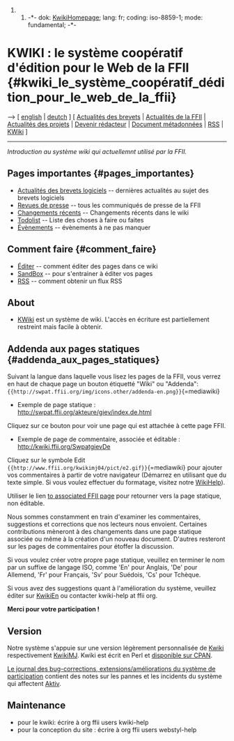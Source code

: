 1.  1.  -\*- dok: [KwikiHomepage](KwikiHomepage "wikilink"); lang: fr;
        coding: iso-8859-1; mode: fundamental; -\*-

# KWIKI : le système coopératif d\'édition pour le Web de la FFII {#kwiki_le_système_coopératif_dédition_pour_le_web_de_la_ffii}

\--\> \[ [ english](HomePage "wikilink") \| [
deutch](HomePageDe "wikilink") \] \[ [ Actualités des
brevets](SwpatcninoFr "wikilink") \| [ Actualités de la
FFII](FfiinewsEn "wikilink") \| [ Actualités des
projets](FfiiprojNewsEn "wikilink") \| [ Devenir
rédacteur](KwikiEditfR "wikilink") \| [ Document
métadonnées](DokDataEn "wikilink") \| [ RSS](FfiiRssEn "wikilink") \| [
KWiki](KwikiEn "wikilink") \]

------------------------------------------------------------------------

*Introduction au système wiki qui actuellemnt utilisé par la FFII.*

## Pages importantes {#pages_importantes}

-   [ Actualités des brevets logiciels](SwpatcninoEn "wikilink") \--
    dernières actualités au sujet des brevets logiciels
-   [Revues de presse](http://lists.ffii.org/pipermail/news/ "wikilink")
    \-- tous les communiqués de presse de la FFII
-   [Changements
    récents](http://wiki.ffii.org/index.cgi?action=plugin&plugin_name=Changes "wikilink")
    \-- Changements récents dans le wiki
-   [ Todolist](TodoListEn "wikilink") \-- Liste des choses à faire ou
    faites
-   [ Évènements](SwpatpenmiEn "wikilink") \-- évènements à ne pas
    manquer

## Comment faire {#comment_faire}

-   [ Éditer](KwikiEditFr "wikilink") \-- comment éditer des pages dans
    ce wiki
-   [SandBox](SandBox "wikilink") \-- pour s\'entrainer à éditer vos
    pages
-   [ RSS](FfiiRssEn "wikilink") \-- comment obtenir un flux RSS

## About

-   [ KWiki](KwikiEn "wikilink") est un système de wiki. L\'accès en
    écriture est partiellement restreint mais facile à obtenir.

## Addenda aux pages statiques {#addenda_aux_pages_statiques}

Suivant la langue dans laquelle vous lisez les pages de la FFII, vous
verrez en haut de chaque page un bouton étiquetté \"Wiki\" ou
\"Addenda\":
`{{http://swpat.ffii.org/img/icons.other/addenda-en.png}}`{=mediawiki}

-   Exemple de page statique :
    <http://swpat.ffii.org/akteure/giev/index.de.html>

Cliquez sur ce bouton pour voir une page qui est attachée à cette page
FFII.

-   Exemple de page de commentaire, associée et éditable :
    <http://kwiki.ffii.org/SwpatgievDe>

Cliquez sur le symbole Edit
`{{http://www.ffii.org/kwikimj04/pict/e2.gif}}`{=mediawiki} pour ajouter
vos commentaires à partir de votre navigateur (Démarrez en utilisant que
du texte simple. Si vous voulez effectuer du formatage, visitez notre
[WikiHelp](WikiHelp "wikilink")).

Utiliser le lien [to associated FFII page](=Back "wikilink") pour
retourner vers la page statique, non éditable.

Nous sommes constamment en train d\'examiner les commentaires,
suggestions et corrections que nos lecteurs nous envoient. Certaines
contributions mèneront à des changements dans une page statique associée
ou même à la création d\'un nouveau document. D\'autres resteront sur
les pages de commentaires pour étoffer la discussion.

Si vous voulez créer votre propre page statique, veuillez en terminer le
nom par un suffixe de langage ISO, comme \'En\' pour Anglais, \'De\'
pour Allemend, \'Fr\' pour Français, \'Sv\' pour Suédois, \'Cs\' pour
Tchèque.

Si vous avez des suggestions quant à l\'amélioration du système,
veuillez éditer sur [KwikiEn](KwikiEn "wikilink") ou contacter
kwiki-help at ffii org.

**Merci pour votre participation !**

## Version

Notre système s\'appuie sur une version légèrement personnalisée de
[Kwiki](http://www.kwiki.org "wikilink") respectivement
[KwikiMJ](http://kwikimj.kn.vutbr.cz/index.cgi "wikilink"). Kwiki est
écrit en Perl et [disponible sur
CPAN](http://search.cpan.org/dist/CGI-Kwiki/ "wikilink").

[ Le journal des bug-corrections, extensions/améliorations du système de
participation](AktivChangeLogEn "wikilink") contient des notes sur les
pannes et les incidents du système qui affectent [
Aktiv](AktivEn "wikilink").

## Maintenance

-   pour le kwiki: écrire à org ffii users kwiki-help
-   pour la conception du site : écrire à org ffii users webstyl-help
